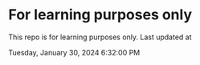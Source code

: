 # For learning purposes only
This repo is for learning purposes only.
Last updated at

Tuesday, January 30, 2024 6:32:00 PM

